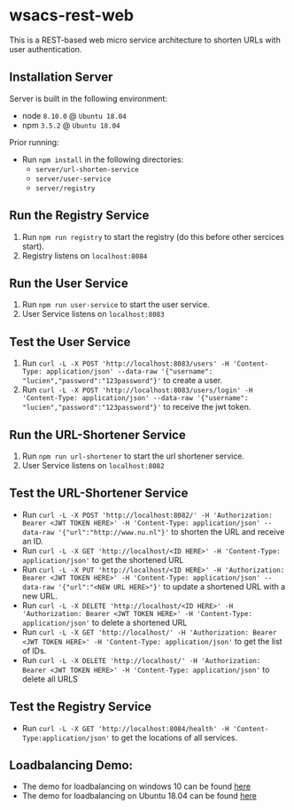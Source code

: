 # wsacs-rest-web
This is a REST-based web micro service architecture to shorten URLs with user authentication.

## Installation Server
Server is built in the following environment:
- node `8.10.0` @ `Ubuntu 18.04`
- npm `3.5.2` @ `Ubuntu 18.04`

Prior running:
- Run `npm install` in the following directories:
  * `server/url-shorten-service`
  * `server/user-service`
  * `server/registry`

## Run the Registry Service
1. Run `npm run registry` to start the registry (do this before other sercices start).
2. Registry listens on `localhost:8084`

## Run the User Service

1. Run `npm run user-service` to start the user service.
2. User Service listens on `localhost:8083`

## Test the User Service
1. Run `curl -L -X POST 'http://localhost:8083/users' -H 'Content-Type: application/json' --data-raw '{"username": "lucien","password":"123password"}'` to create a user.
2. Run `curl -L -X POST 'http://localhost:8083/users/login' -H 'Content-Type: application/json' --data-raw '{"username": "lucien","password":"123password"}'` to receive the jwt token.

## Run the URL-Shortener Service

1. Run `npm run url-shortener` to start the url shortener service.
2. User Service listens on `localhost:8082`

## Test the URL-Shortener Service

* Run `curl -L -X POST 'http://localhost:8082/' -H 'Authorization: Bearer <JWT TOKEN HERE>' -H 'Content-Type: application/json' --data-raw '{"url":"http://www.nu.nl"}'` to shorten the URL and receive an ID.
* Run `curl -L -X GET 'http://localhost/<ID HERE>' -H 'Content-Type: application/json'` to get the shortened URL
* Run `curl -L -X PUT 'http://localhost/<ID HERE>' -H 'Authorization: Bearer <JWT TOKEN HERE>' -H 'Content-Type: application/json' --data-raw '{"url":"<NEW URL HERE>"}'` to update a shortened URL with a new URL.
* Run `curl -L -X DELETE 'http://localhost/<ID HERE>' -H 'Authorization: Bearer <JWT TOKEN HERE>' -H 'Content-Type: application/json'` to delete a shortened URL
* Run `curl -L -X GET 'http://localhost/' -H 'Authorization: Bearer <JWT TOKEN HERE>' -H 'Content-Type: application/json'` to get the list of IDs.
* Run `curl -L -X DELETE 'http://localhost/' -H 'Authorization: Bearer <JWT TOKEN HERE>' -H 'Content-Type: application/json'` to delete all URLS

## Test the Registry Service

* Run `curl -L -X GET 'http://localhost:8084/health' -H 'Content-Type:application/json'` to get the locations of all services.

## Loadbalancing Demo:

- The demo for loadbalancing on windows 10 can be found [here](./LOADBALANCING.md) 
- The demo for loadbalancing on Ubuntu 18.04 can be found [here](./LOADBALANCING_UBUNTU.md)  

